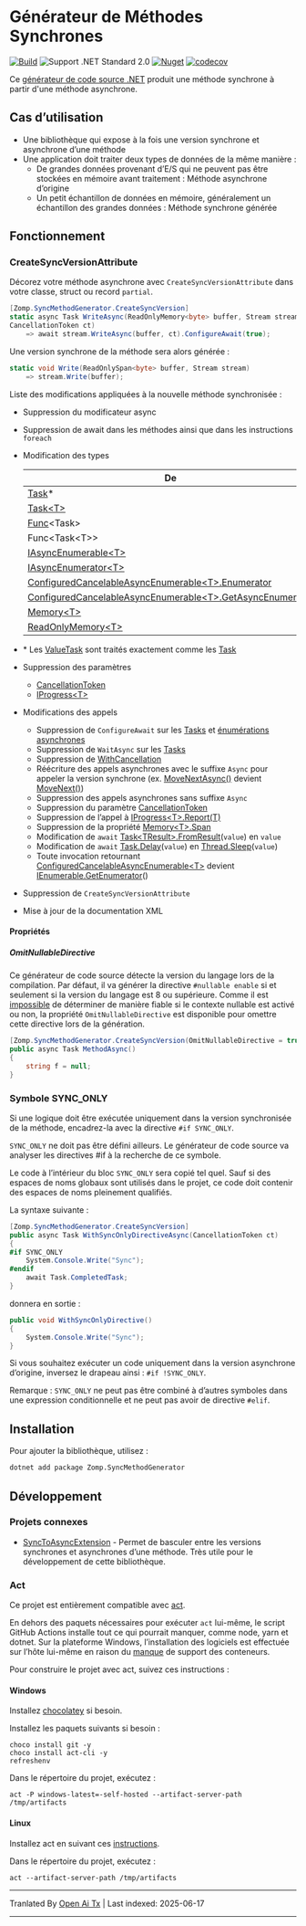 # Générateur de Méthodes Synchrones

[![Build](https://github.com/zompinc/sync-method-generator/actions/workflows/build.yml/badge.svg)](https://github.com/zompinc/sync-method-generator/actions/workflows/build.yml)
![Support .NET Standard 2.0](https://img.shields.io/badge/dotnet%20version-.NET%20Standard%202.0-blue)
[![Nuget](https://img.shields.io/nuget/v/Zomp.SyncMethodGenerator)](https://www.nuget.org/packages/Zomp.SyncMethodGenerator)
[![codecov](https://codecov.io/gh/zompinc/sync-method-generator/branch/master/graph/badge.svg)](https://codecov.io/gh/zompinc/sync-method-generator)

Ce [générateur de code source .NET](https://learn.microsoft.com/fr-fr/dotnet/csharp/roslyn-sdk/source-generators-overview) produit une méthode synchrone à partir d'une méthode asynchrone.

## Cas d’utilisation

- Une bibliothèque qui expose à la fois une version synchrone et asynchrone d’une méthode
- Une application doit traiter deux types de données de la même manière :
  - De grandes données provenant d’E/S qui ne peuvent pas être stockées en mémoire avant traitement : Méthode asynchrone d’origine
  - Un petit échantillon de données en mémoire, généralement un échantillon des grandes données : Méthode synchrone générée

## Fonctionnement

### CreateSyncVersionAttribute

Décorez votre méthode asynchrone avec `CreateSyncVersionAttribute` dans votre classe, struct ou record `partial`.

```cs
[Zomp.SyncMethodGenerator.CreateSyncVersion]
static async Task WriteAsync(ReadOnlyMemory<byte> buffer, Stream stream, 
CancellationToken ct)
    => await stream.WriteAsync(buffer, ct).ConfigureAwait(true);
```

Une version synchrone de la méthode sera alors générée :

```cs
static void Write(ReadOnlySpan<byte> buffer, Stream stream)
    => stream.Write(buffer);
```

Liste des modifications appliquées à la nouvelle méthode synchronisée :

- Suppression du modificateur async
- Suppression de await dans les méthodes ainsi que dans les instructions `foreach`
- Modification des types

  | De                                                                                                                                                                                                | Vers                                                                                                                                    |
  | ------------------------------------------------------------------------------------------------------------------------------------------------------------------------------------------------- | --------------------------------------------------------------------------------------------------------------------------------------- |
  | [Task](https://learn.microsoft.com/fr-fr/dotnet/api/system.threading.tasks.task)*                                                                                                                 | void                                                                                                                                   |
  | [Task\<T>](https://learn.microsoft.com/fr-fr/dotnet/api/system.threading.tasks.task-1)                                                                                                            | T                                                                                                                                      |
  | [Func](https://learn.microsoft.com/fr-fr/dotnet/api/system.func-1)\<Task>                                                                                                                         | [Action](https://learn.microsoft.com/fr-fr/dotnet/api/system.action)                                                                   |
  | Func\<Task\<T>>                                                                                                                                                                                   | Func\<T>                                                                                                                               |
  | [IAsyncEnumerable\<T>](https://learn.microsoft.com/fr-fr/dotnet/api/system.collections.generic.iasyncenumerable-1)                                                                                | [IEnumerable\<T>](https://learn.microsoft.com/fr-fr/dotnet/api/system.collections.generic.ienumerable-1)                                |
  | [IAsyncEnumerator\<T>](https://learn.microsoft.com/fr-fr/dotnet/api/system.collections.generic.iasyncenumerator-1)                                                                                | [IEnumerator\<T>](https://learn.microsoft.com/fr-fr/dotnet/api/system.collections.generic.ienumerator-1)                                |
  | [ConfiguredCancelableAsyncEnumerable\<T>.Enumerator](https://learn.microsoft.com/fr-fr/dotnet/api/system.runtime.compilerservices.configuredcancelableasyncenumerable-1.enumerator)               | [IEnumerator\<T>](https://learn.microsoft.com/fr-fr/dotnet/api/system.collections.generic.ienumerator-1)                                |
  | [ConfiguredCancelableAsyncEnumerable\<T>.GetAsyncEnumerator](https://learn.microsoft.com/fr-fr/dotnet/api/system.runtime.compilerservices.configuredcancelableasyncenumerable-1.getasyncenumerator) | [IEnumerable\<T>.GetEnumerator](https://learn.microsoft.com/fr-fr/dotnet/api/system.collections.generic.ienumerable-1.getenumerator)    |
  | [Memory\<T>](https://learn.microsoft.com/fr-fr/dotnet/api/system.memory-1)                                                                                                                        | [Span\<T>](https://learn.microsoft.com/fr-fr/dotnet/api/system.span-1)                                                                 |
  | [ReadOnlyMemory\<T>](https://learn.microsoft.com/fr-fr/dotnet/api/system.readonlymemory-1)                                                                                                        | [ReadOnlySpan\<T>](https://learn.microsoft.com/fr-fr/dotnet/api/system.readonlyspan-1)                                                 |
- \* Les [ValueTask](https://learn.microsoft.com/fr-fr/dotnet/api/system.threading.tasks.valuetask) sont traités exactement comme les [Task](https://learn.microsoft.com/fr-fr/dotnet/api/system.threading.tasks.task)
- Suppression des paramètres
  - [CancellationToken](https://learn.microsoft.com/fr-fr/dotnet/api/system.threading.cancellationtoken)
  - [IProgress\<T>](https://learn.microsoft.com/fr-fr/dotnet/api/system.iprogress-1)
- Modifications des appels
  - Suppression de `ConfigureAwait` sur les [Tasks](https://learn.microsoft.com/fr-fr/dotnet/api/system.threading.tasks.task.configureawait) et [énumérations asynchrones](https://learn.microsoft.com/fr-fr/dotnet/api/system.threading.tasks.taskasyncenumerableextensions.configureawait)
  - Suppression de `WaitAsync` sur les [Tasks](https://learn.microsoft.com/fr-fr/dotnet/api/system.threading.tasks.task.waitasync)
  - Suppression de [WithCancellation](https://learn.microsoft.com/fr-fr/dotnet/api/system.threading.tasks.taskasyncenumerableextensions.withcancellation)
  - Réécriture des appels asynchrones avec le suffixe `Async` pour appeler la version synchrone (ex. [MoveNextAsync()](https://learn.microsoft.com/fr-fr/dotnet/api/system.collections.generic.iasyncenumerator-1.movenextasync) devient [MoveNext()](https://learn.microsoft.com/fr-fr/dotnet/api/system.collections.ienumerator.movenext))
  - Suppression des appels asynchrones sans suffixe `Async`
  - Suppression du paramètre [CancellationToken](https://learn.microsoft.com/fr-fr/dotnet/api/system.threading.cancellationtoken)
  - Suppression de l’appel à [IProgress\<T>.Report(T)](https://learn.microsoft.com/fr-fr/dotnet/api/system.iprogress-1.report)
  - Suppression de la propriété [Memory\<T>.Span](https://learn.microsoft.com/fr-fr/dotnet/api/system.memory-1.span)
  - Modification de `await` [Task\<TResult>.FromResult](https://learn.microsoft.com/fr-fr/dotnet/api/system.threading.tasks.task.fromresult)(`value`) en `value`
  - Modification de `await` [Task.Delay](https://learn.microsoft.com/fr-fr/dotnet/api/system.threading.tasks.task.delay)(`value`) en [Thread.Sleep](https://learn.microsoft.com/fr-fr/dotnet/api/system.threading.thread.sleep)(`value`)
  - Toute invocation retournant [ConfiguredCancelableAsyncEnumerable\<T>](https://learn.microsoft.com/fr-fr/dotnet/api/system.runtime.compilerservices.configuredcancelableasyncenumerable-1) devient [IEnumerable.GetEnumerator](https://learn.microsoft.com/fr-fr/dotnet/api/system.collections.ienumerable.getenumerator)()
- Suppression de `CreateSyncVersionAttribute`
- Mise à jour de la documentation XML

#### Propriétés

##### OmitNullableDirective

Ce générateur de code source détecte la version du langage lors de la compilation. Par défaut, il va générer la directive `#nullable enable` si et seulement si la version du langage est 8 ou supérieure. Comme il est [impossible](https://github.com/dotnet/roslyn/issues/49555) de déterminer de manière fiable si le contexte nullable est activé ou non, la propriété `OmitNullableDirective` est disponible pour omettre cette directive lors de la génération.

```cs
[Zomp.SyncMethodGenerator.CreateSyncVersion(OmitNullableDirective = true)]
public async Task MethodAsync()
{
    string f = null;
}
```

### Symbole SYNC_ONLY

Si une logique doit être exécutée uniquement dans la version synchronisée de la méthode, encadrez-la avec la directive `#if SYNC_ONLY`.

`SYNC_ONLY` ne doit pas être défini ailleurs. Le générateur de code source va analyser les directives #if à la recherche de ce symbole.

Le code à l’intérieur du bloc `SYNC_ONLY` sera copié tel quel. Sauf si des espaces de noms globaux sont utilisés dans le projet, ce code doit contenir des espaces de noms pleinement qualifiés.

La syntaxe suivante :

```cs
[Zomp.SyncMethodGenerator.CreateSyncVersion]
public async Task WithSyncOnlyDirectiveAsync(CancellationToken ct)
{
#if SYNC_ONLY
    System.Console.Write("Sync");
#endif
    await Task.CompletedTask;
}
```

donnera en sortie :

```cs
public void WithSyncOnlyDirective()
{
    System.Console.Write("Sync");
}
```

Si vous souhaitez exécuter un code uniquement dans la version asynchrone d’origine, inversez le drapeau ainsi : `#if !SYNC_ONLY`.

Remarque : `SYNC_ONLY` ne peut pas être combiné à d’autres symboles dans une expression conditionnelle et ne peut pas avoir de directive `#elif`.

## Installation

Pour ajouter la bibliothèque, utilisez :

```sh
dotnet add package Zomp.SyncMethodGenerator
```

## Développement

### Projets connexes

- [SyncToAsyncExtension](https://marketplace.visualstudio.com/items?itemName=lsoft.SyncToAsyncExtension) - Permet de basculer entre les versions synchrones et asynchrones d’une méthode. Très utile pour le développement de cette bibliothèque.

### Act

Ce projet est entièrement compatible avec [act](https://github.com/nektos/act).

En dehors des paquets nécessaires pour exécuter `act` lui-même, le script GitHub Actions installe tout ce qui pourrait manquer, comme node, yarn et dotnet. Sur la plateforme Windows, l’installation des logiciels est effectuée sur l’hôte lui-même en raison du [manque](https://github.com/nektos/act/issues/1608) de support des conteneurs.

Pour construire le projet avec act, suivez ces instructions :

#### Windows

Installez [chocolatey](https://chocolatey.org/install) si besoin.

Installez les paquets suivants si besoin :

```pwsh
choco install git -y
choco install act-cli -y
refreshenv
```

Dans le répertoire du projet, exécutez :

```pwsh
act -P windows-latest=-self-hosted --artifact-server-path /tmp/artifacts
```

#### Linux

Installez act en suivant ces [instructions](https://lindevs.com/install-act-on-ubuntu).

Dans le répertoire du projet, exécutez :

```pwsh
act --artifact-server-path /tmp/artifacts
```

---

Tranlated By [Open Ai Tx](https://github.com/OpenAiTx/OpenAiTx) | Last indexed: 2025-06-17

---